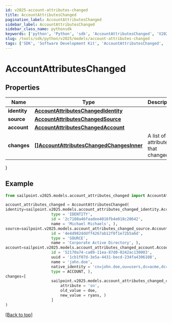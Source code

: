 ```yaml
---
id: v2025-account-attributes-changed
title: AccountAttributesChanged
pagination_label: AccountAttributesChanged
sidebar_label: AccountAttributesChanged
sidebar_class_name: pythonsdk
keywords: ['python', 'Python', 'sdk', 'AccountAttributesChanged', 'V2025AccountAttributesChanged'] 
slug: /tools/sdk/python/v2025/models/account-attributes-changed
tags: ['SDK', 'Software Development Kit', 'AccountAttributesChanged', 'V2025AccountAttributesChanged']
---
```


# AccountAttributesChanged


## Properties

Name | Type | Description | Notes
------------ | ------------- | ------------- | -------------
**identity** | [**AccountAttributesChangedIdentity**](account-attributes-changed-identity) |  | [required]
**source** | [**AccountAttributesChangedSource**](account-attributes-changed-source) |  | [required]
**account** | [**AccountAttributesChangedAccount**](account-attributes-changed-account) |  | [required]
**changes** | [**[]AccountAttributesChangedChangesInner**](account-attributes-changed-changes-inner) | A list of attributes that changed. | [required]
}

## Example

```python
from sailpoint.v2025.models.account_attributes_changed import AccountAttributesChanged

account_attributes_changed = AccountAttributesChanged(
identity=sailpoint.v2025.models.account_attributes_changed_identity.AccountAttributesChanged_identity(
                    type = 'IDENTITY', 
                    id = '2c7180a46faadee4016fb4e018c20642', 
                    name = 'Michael Michaels', ),
source=sailpoint.v2025.models.account_attributes_changed_source.AccountAttributesChanged_source(
                    id = '4e4d982dddff4267ab12f0f1e72b5a6d', 
                    type = 'SOURCE', 
                    name = 'Corporate Active Directory', ),
account=sailpoint.v2025.models.account_attributes_changed_account.AccountAttributesChanged_account(
                    id = '52170a74-ca89-11ea-87d0-0242ac130003', 
                    uuid = '1cb1f07d-3e5a-4431-becd-234fa4306108', 
                    name = 'john.doe', 
                    native_identity = 'cn=john.doe,ou=users,dc=acme,dc=com', 
                    type = ACCOUNT, ),
changes=[
                    sailpoint.v2025.models.account_attributes_changed_changes_inner.AccountAttributesChanged_changes_inner(
                        attribute = 'sn', 
                        old_value = doe, 
                        new_value = ryans, )
                    ]
)

```
[[Back to top]](#) 

